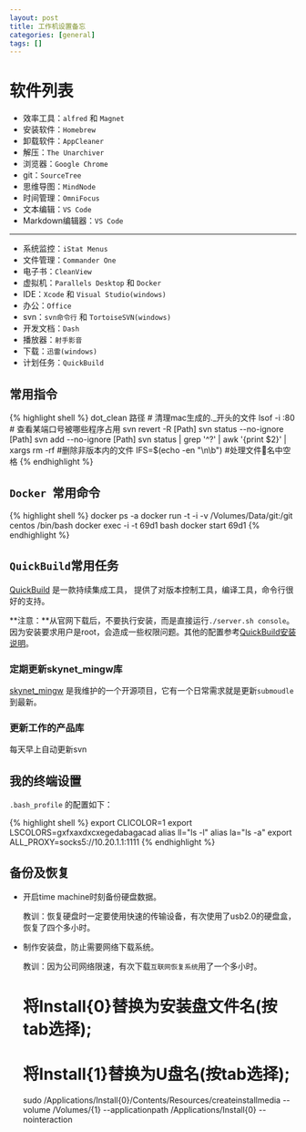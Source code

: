 ```yaml
---
layout: post
title: 工作机设置备忘
categories: [general]
tags: []
---
```


# 软件列表

* 效率工具：`alfred` 和 `Magnet`
* 安装软件：`Homebrew`
* 卸载软件：`AppCleaner`
* 解压：`The Unarchiver`
* 浏览器：`Google Chrome`
* git：`SourceTree`
* 思维导图：`MindNode`
* 时间管理：`OmniFocus`
* 文本编辑：`VS Code`
* Markdown编辑器：`VS Code`
---
* 系统监控：`iStat Menus`
* 文件管理：`Commander One`
* 电子书：`CleanView`
* 虚拟机：`Parallels Desktop` 和 `Docker`
* IDE：`Xcode` 和 `Visual Studio(windows)`
* 办公：`Office`
* svn：`svn命令行` 和 `TortoiseSVN(windows)`
* 开发文档：`Dash`
* 播放器：`射手影音`
* 下载：`迅雷(windows)`
* 计划任务：`QuickBuild`

## 常用指令

{% highlight shell %}
dot_clean 路径 # 清理mac生成的._开头的文件
lsof -i :80 # 查看某端口号被哪些程序占用
svn revert -R [Path]
svn status --no-ignore [Path]
svn add --no-ignore [Path]
svn status | grep '^?' | awk '{print $2}' | xargs rm -rf #删除非版本内的文件 
IFS=$(echo -en "\n\b") #处理文件名中空格 
{% endhighlight %}	

## `Docker `常用命令

{% highlight shell %}
docker ps -a
docker run -t -i -v /Volumes/Data/git:/git centos /bin/bash
docker exec -i -t 69d1 bash
docker start 69d1
{% endhighlight %}	

## `QuickBuild`常用任务
[QuickBuild](http://www.pmease.com/) 是一款持续集成工具，
提供了对版本控制工具，编译工具，命令行很好的支持。

**注意：**从官网下载后，不要执行安装，而是直接运行`./server.sh console`。因为安装要求用户是root，会造成一些权限问题。其他的配置参考[QuickBuild安装说明](http://pureivan.blog.51cto.com/2035414/1607215)。

### 定期更新skynet_mingw库
[skynet_mingw](https://github.com/dpull/skynet-mingw) 是我维护的一个开源项目，它有一个日常需求就是更新`submoudle`到最新。

### 更新工作的产品库
每天早上自动更新svn

## 我的终端设置

`.bash_profile` 的配置如下：

{% highlight shell %}
export CLICOLOR=1
export LSCOLORS=gxfxaxdxcxegedabagacad
alias ll="ls -l"
alias la="ls -a"
export ALL_PROXY=socks5://10.20.1.1:1111
{% endhighlight %}

## 备份及恢复

* 开启time machine时刻备份硬盘数据。

  教训：恢复硬盘时一定要使用快速的传输设备，有次使用了usb2.0的硬盘盒，恢复了四个多小时。

* 制作安装盘，防止需要网络下载系统。

  教训：因为公司网络限速，有次下载`互联网恢复系统`用了一个多小时。


  	# 将Install{0}替换为安装盘文件名(按tab选择);
  	# 将Install{1}替换为U盘名(按tab选择);
  	sudo /Applications/Install{0}/Contents/Resources/createinstallmedia --volume /Volumes/{1} --applicationpath /Applications/Install{0} --nointeraction 